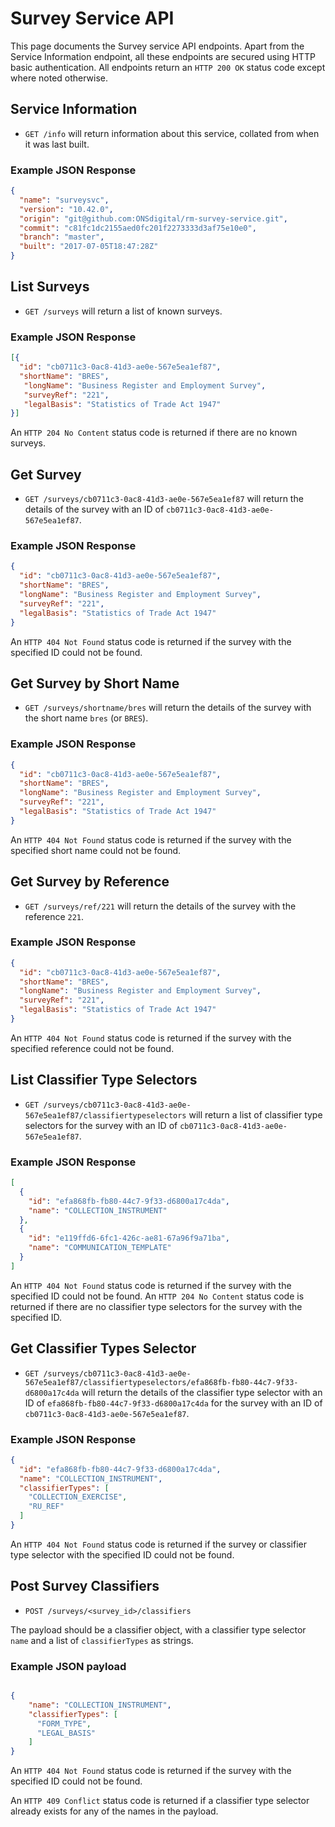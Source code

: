# Survey Service API
This page documents the Survey service API endpoints. Apart from the Service Information endpoint, all these endpoints are secured using HTTP basic authentication. All endpoints return an `HTTP 200 OK` status code except where noted otherwise.

## Service Information
* `GET /info` will return information about this service, collated from when it was last built.

### Example JSON Response
```json
{
  "name": "surveysvc",
  "version": "10.42.0",
  "origin": "git@github.com:ONSdigital/rm-survey-service.git",
  "commit": "c81fc1dc2155aed0fc201f2273333d3af75e10e0",
  "branch": "master",
  "built": "2017-07-05T18:47:28Z"
}
```

## List Surveys
* `GET /surveys` will return a list of known surveys.

### Example JSON Response
```json
[{
  "id": "cb0711c3-0ac8-41d3-ae0e-567e5ea1ef87",
  "shortName": "BRES",
   "longName": "Business Register and Employment Survey",
   "surveyRef": "221",
   "legalBasis": "Statistics of Trade Act 1947"
}]
```

An `HTTP 204 No Content` status code is returned if there are no known surveys.

## Get Survey
* `GET /surveys/cb0711c3-0ac8-41d3-ae0e-567e5ea1ef87` will return the details of the survey with an ID of `cb0711c3-0ac8-41d3-ae0e-567e5ea1ef87`.

### Example JSON Response
```json
{
  "id": "cb0711c3-0ac8-41d3-ae0e-567e5ea1ef87",
  "shortName": "BRES",
  "longName": "Business Register and Employment Survey",
  "surveyRef": "221",
  "legalBasis": "Statistics of Trade Act 1947"
}
```

An `HTTP 404 Not Found` status code is returned if the survey with the specified ID could not be found.

## Get Survey by Short Name
* `GET /surveys/shortname/bres` will return the details of the survey with the short name `bres` (or `BRES`).

### Example JSON Response
```json
{
  "id": "cb0711c3-0ac8-41d3-ae0e-567e5ea1ef87",
  "shortName": "BRES",
  "longName": "Business Register and Employment Survey",
  "surveyRef": "221",
  "legalBasis": "Statistics of Trade Act 1947"
}
```

An `HTTP 404 Not Found` status code is returned if the survey with the specified short name could not be found.

## Get Survey by Reference
* `GET /surveys/ref/221` will return the details of the survey with the reference `221`.

### Example JSON Response
```json
{
  "id": "cb0711c3-0ac8-41d3-ae0e-567e5ea1ef87",
  "shortName": "BRES",
  "longName": "Business Register and Employment Survey",
  "surveyRef": "221",
  "legalBasis": "Statistics of Trade Act 1947"
}
```

An `HTTP 404 Not Found` status code is returned if the survey with the specified reference could not be found.

## List Classifier Type Selectors
* `GET /surveys/cb0711c3-0ac8-41d3-ae0e-567e5ea1ef87/classifiertypeselectors` will return a list of classifier type selectors for the survey with an ID of `cb0711c3-0ac8-41d3-ae0e-567e5ea1ef87`.

### Example JSON Response
```json
[
  {
    "id": "efa868fb-fb80-44c7-9f33-d6800a17c4da",
    "name": "COLLECTION_INSTRUMENT"
  },
  {
    "id": "e119ffd6-6fc1-426c-ae81-67a96f9a71ba",
    "name": "COMMUNICATION_TEMPLATE"
  }
]
```

An `HTTP 404 Not Found` status code is returned if the survey with the specified ID could not be found. An `HTTP 204 No Content` status code is returned if there are no classifier type selectors for the survey with the specified ID.

## Get Classifier Types Selector
* `GET /surveys/cb0711c3-0ac8-41d3-ae0e-567e5ea1ef87/classifiertypeselectors/efa868fb-fb80-44c7-9f33-d6800a17c4da` will return the details of the classifier type selector with an ID of `efa868fb-fb80-44c7-9f33-d6800a17c4da` for the survey with an ID of `cb0711c3-0ac8-41d3-ae0e-567e5ea1ef87`.

### Example JSON Response
```json
{
  "id": "efa868fb-fb80-44c7-9f33-d6800a17c4da",
  "name": "COLLECTION_INSTRUMENT",
  "classifierTypes": [
    "COLLECTION_EXERCISE",
    "RU_REF"
  ]
}
```

An `HTTP 404 Not Found` status code is returned if the survey or classifier type selector with the specified ID could not be found.

## Post Survey Classifiers
* `POST /surveys/<survey_id>/classifiers`

The payload should be a classifier object, with a classifier type selector `name` and a list of `classifierTypes` as strings.

### Example JSON payload
```json

{
    "name": "COLLECTION_INSTRUMENT",
    "classifierTypes": [
      "FORM_TYPE",
      "LEGAL_BASIS"
    ]
}
```

An `HTTP 404 Not Found` status code is returned if the survey with the specified ID could not be found.

An `HTTP 409 Conflict` status code is returned if a classifier type selector already exists for any of the names in the payload.
